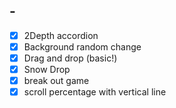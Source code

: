 ## -

- [x] 2Depth accordion
- [x] Background random change
- [x] Drag and drop (basic!)
- [x] Snow Drop
- [x] break out game 
- [x] scroll percentage with vertical line